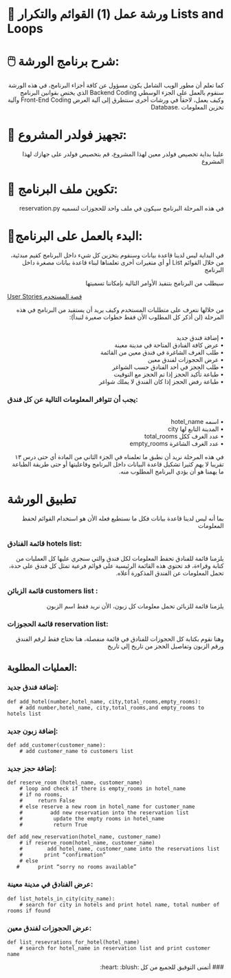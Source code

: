 
 # :construction: ورشة عمل (1) القوائم والتكرار Lists and Loops 

# :computer_mouse: شرح برنامج الورشة: 

 <p dir='rtl' align='right'>
كما تعلم أن مطور الويب الشامل يكون مسؤول عن كافة أجزاء البرنامج، في هذه الورشة سنقوم بالعمل على الجزء الوسطي Backend Coding الذي يختص بقوانين البرنامج وكيف يعمل، لاحقاً في ورشات أخرى سنتطرق إلى آلية العرض Front-End Coding وآلية تخزين المعلومات .Database 
</p>

# :open_file_folder: تجهيز فولدر المشروع:
 <p dir='rtl' align='right'>
علينا بداية تخصيص فولدر معين لهذا المشروع، قم بتخصيص فولدر على جهازك لهذا المشروع
</p>

# :page_with_curl: تكوين ملف البرنامج:
 <p dir='rtl' align='right'>
في هذه المرحلة البرنامج سيكون في ملف واحد للحجوزات لنسميه reservation.py
</p>

# :wrench:البدء بالعمل على البرنامج:
 <p dir='rtl' align='right'>
في البداية ليس لدينا قاعدة بيانات وسنقوم بتخزين كل شيء داخل البرنامج كقيم مبدئية، من خلال القوائم List أو أي متغيرات أخرى تعلمناها لبناء قاعدة بيانات مصغرة داخل البرنامج
</p>

<p dir='rtl' align='right'>
سيطلب من البرنامج بتنفيذ الأوامر التالية بإمكاننا تسميتها
</p>

[User Stories قصة المستخدم](https://ar.wikipedia.org/wiki/%D9%82%D8%B5%D8%A9_%D8%A7%D9%84%D9%85%D8%B3%D8%AA%D8%AE%D8%AF%D9%85)

<p dir='rtl' align='right'>
من خلالها نتعرف على متطلبات المستخدم وكيف يريد أن يستفيد من البرنامج في هذه المرحلة (لن أذكر كل المطلوب الأن فقط خطوات صغيرة لنبدأ):
</p>

<p dir='rtl' align='right'>
<br> • إضافة فندق جديد
<br> • عرض كافة الفنادق المتاحة في مدينة معينة
<br> • طلب الغرف الشاغرة في فندق معين من القائمة
<br> • عرض الحجوزات لفندق معين
<br> • طلب الحجز في أحد الفنادق حسب الشواغر 
<br> • طباعة تأكيد الحجز إذا تم الحجز مع التوقيت
<br> • طباعة رفض الحجز إذا كان الفندق لا يملك شواغر
</p>

### يجب أن تتوافر المعلومات التالية عن كل فندق:

<p dir='rtl' align='right'>
<br> • اسمه hotel_name 
<br> • المدينة التابع لها city 
<br> • عدد الغرف ككل total_rooms 
<br> • عدد الغرف الشاغرة empty_rooms 
</p>

<p dir='rtl' align='right'>
في هذه المرحلة نريد أن نطبق ما تعلمناه في الجزء الثاني من المادة أي حتى درس ١٣ تقريبا لا يهم كثيرا تشكيل قاعدة البيانات داخل البرنامج وفاعليتها أو حتى طريقة الطباعة ما يهمنا هو أن يؤدي البرنامج المطلوب منه.
</p>

# تطبيق الورشة
<p dir='rtl' align='right'>
بما أنه ليس لدينا قاعدة بيانات فكل ما نستطيع فعله الأن هو استخدام القوائم لحفظ المعلومات
</p>

### قائمة الفنادق  hotels list:
<p dir='rtl' align='right'>
يلزمنا قائمة للفنادق تحفط المعلومات لكل فندق والتي سنجري عليها كل العمليات من كتابة وقراءة، قد تحتوي هذه القائمة الرئيسية على قوائم فرعية تمثل كل فندق على حدة، تحمل المعلومات عن الفندق المذكورة أعلاه.
</p>

### قائمة الزبائن customers list :
<p dir='rtl' align='right'>
يلزمنا قائمة للزبائن تحمل معلومات كل زبون، الأن نريد فقط اسم الزبون 
</p>

### قائمة الحجوزات  reservation list:
<p dir='rtl' align='right'>
وهنا نقوم بكتابة كل الحجوزات للفنادق في قائمة منفصلة، هنا نحتاج فقط لرقم الفندق ورقم الزبون وتفاصيل الحجز من تاريخ إلى تاريخ
</p>

## العمليات المطلوبة:

### إضافة فندق جديد:

    def add_hotel(number,hotel_name, city,total_rooms,empty_rooms):
        # add number,hotel_name, city,total_rooms,and empty_rooms to hotels list

### إضافة زبون جديد:

    def add_customer(customer_name):
        # add customer_name to customers list

### إضافة حجز جديد:


    def reserve_room (hotel_name, customer_name)
        # loop and check if there is empty_rooms in hotel_name 
        # if no rooms, 
        #     return False
        # else reserve a new room in hotel_name for customer_name
        #         add new reservation into the reservation list
        #          update the empty rooms in hotel_name
        #          return True

    def add_new_reservation(hotel_name, customer_name)
        # if reserve_room(hotel_name, customer_name) 
        #        add hotel_name, customer_name into the reservations list
        #       print “confirmation”
        # else
       #      print “sorry no rooms available”

### عرض الفنادق في مدينة معينة:

    def list_hotels_in_city(city_name):
        # search for city in hotels and print hotel name, total number of rooms if found

### عرض الحجوزات لفندق معين:

    def list_resevrations_for_hotel(hotel_name)
        # search for hotel_name in reservation list and print customer name
        
<p dir='rtl' align='right'>
### أتمنى التوفيق للجميع من كل :heart: :blush:
</p>

